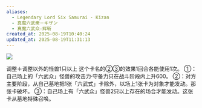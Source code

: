 ```yaml
---
aliases:
  - Legendary Lord Six Samurai - Kizan
  - 真魔六武衆－キザン
  - 真魔六武众-辉斩
created_at: 2025-08-19T10:40:24
updated_at: 2025-08-19T11:31:13
---
```


![](https://cdn.233.momobako.com/ygopro/pics/42209438.jpg!half)

调整＋调整以外的怪兽1只以上
这个卡名的②③的效果1回合各能使用1次。
①：自己场上的「六武众」怪兽的攻击力·守备力只在战斗阶段内上升600。
②：对方主要阶段，从自己墓地把1张「六武式」卡除外，以场上1张卡为对象才能发动。那张卡破坏。
③：自己场上有「六武众」怪兽2只以上存在的场合才能发动。这张卡从墓地特殊召唤。
